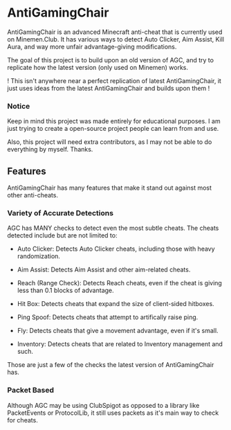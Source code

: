 # AntiGamingChair
AntiGamingChair is an advanced Minecraft anti-cheat that is currently used on Minemen.Club. It has various ways to detect Auto Clicker, Aim Assist, Kill Aura, and way more unfair advantage-giving modifications.

The goal of this project is to build upon an old version of AGC, and try to replicate how the latest version (only used on Minemen) works.

! This isn't anywhere near a perfect replication of latest AntiGamingChair, it just uses ideas from the latest AntiGamingChair and builds upon them !

### Notice
Keep in mind this project was made entirely for educational purposes. I am just trying to create a open-source project people can learn from and use.

Also, this project will need extra contributors, as I may not be able to do everything by myself. Thanks.

## Features
AntiGamingChair has many features that make it stand out against most other anti-cheats.

### Variety of Accurate Detections
AGC has MANY checks to detect even the most subtle cheats. The cheats detected include but are not limited to:

- Auto Clicker: Detects Auto Clicker cheats, including those with heavy randomization.

- Aim Assist: Detects Aim Assist and other aim-related cheats.

- Reach (Range Check): Detects Reach cheats, even if the cheat is giving less than 0.1 blocks of advantage.

- Hit Box: Detects cheats that expand the size of client-sided hitboxes.

- Ping Spoof: Detects cheats that attempt to artifically raise ping.

- Fly: Detects cheats that give a movement advantage, even if it's small.

- Inventory: Detects cheats that are related to Inventory management and such.

Those are just a few of the checks the latest version of AntiGamingChair has.

### Packet Based
Although AGC may be using ClubSpigot as opposed to a library like PacketEvents or ProtocolLib, it still uses packets as it's main way to check for cheats.
